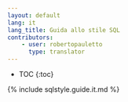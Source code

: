 ```yaml
---
layout: default
lang: it
lang_title: Guida allo stile SQL
contributors:
    - user: robertopauletto
      type: translator
---
```


* TOC
{:toc}

{% include sqlstyle.guide.it.md %}
